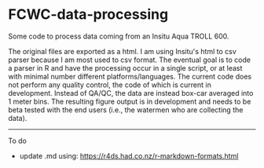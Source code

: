 # FCWC-data-processing
Some code to process data coming from an Insitu Aqua TROLL 600.

The original files are exported as a html. I am using Insitu's html to csv parser because I am most used to csv format. The eventual goal is to code a parser in R and have the processing occur in a single script, or at least with minimal number different platforms/languages. The current code does not perform any quality control, the code of which is current in development. Instead of QA/QC, the data are instead box-car averaged into 1 meter bins. The resulting figure output is in development and needs to be beta tested with the end users (i.e., the watermen who are collecting the data).


---

To do
* update .md using: https://r4ds.had.co.nz/r-markdown-formats.html

